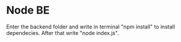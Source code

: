 # Node BE
Enter the backend folder and write in terminal "npm install" to install dependecies.
After that write "node index.js".